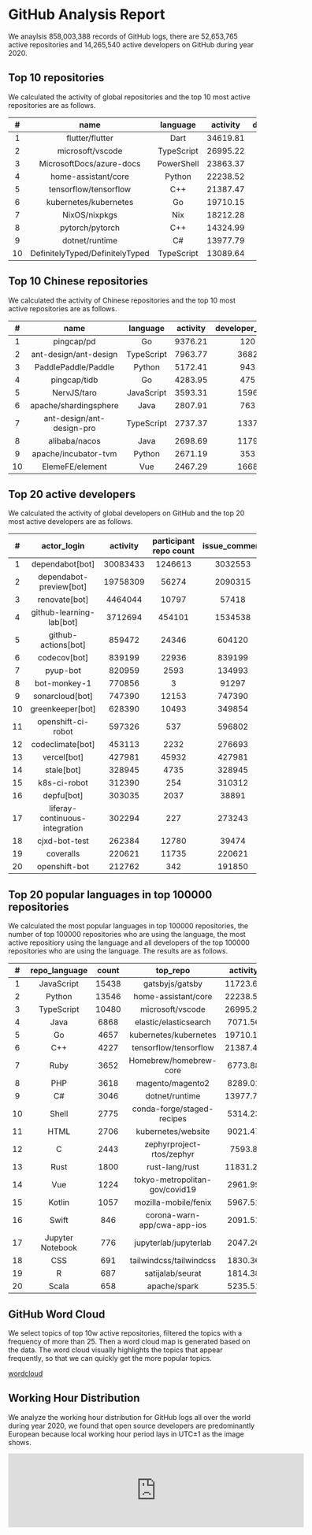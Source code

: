 # GitHub Analysis Report

We anaylsis 858,003,388 records of GitHub logs, there are 52,653,765 active repositories and 14,265,540 active developers on GitHub during year 2020.

## Top 10 repositories

We calculated the activity of global repositories and the top 10 most active repositories are as follows.

| # | name | language | activity | developer_count | issue_comment | open_issue | open_pull | pull_review_comment | merge_pull | pull_commits | pull_additions | pull_deletions |
|:--:|:--:|:--:|:--:|:--:|:--:|:--:|:--:|:--:|:--:|:--:|:--:|:--:|
| 1 | flutter/flutter | Dart | 34619.81 | 16500 | 126299 | 14674 | 7167 | 18647 | 4938 | 21269 | 793564 | 410017 |
| 2 | microsoft/vscode | TypeScript | 26995.22 | 13959 | 100223 | 16228 | 1796 | 1769 | 1370 | 5078 | 170697 | 103532 |
| 3 | MicrosoftDocs/azure-docs | PowerShell | 23863.37 | 9447 | 86879 | 11667 | 3082 | 880 | 1833 | 3136 | 13469 | 8692 |
| 4 | home-assistant/core | Python | 22238.52 | 8052 | 75895 | 5296 | 7752 | 30543 | 6635 | 33962 | 1134406 | 495762 |
| 5 | tensorflow/tensorflow | C++ | 21387.47 | 9549 | 63149 | 6158 | 2961 | 7981 | 2180 | 6428 | 249529 | 67695 |
| 6 | kubernetes/kubernetes | Go | 19710.15 | 6050 | 237966 | 3642 | 6763 | 31153 | 4797 | 6726 | 1326284 | 728298 |
| 7 | NixOS/nixpkgs | Nix | 18212.28 | 2994 | 82299 | 4313 | 19243 | 29267 | 15890 | 37535 | 973883 | 625134 |
| 8 | pytorch/pytorch | C++ | 14324.99 | 4756 | 68225 | 4816 | 11644 | 38613 | 336 | 675 | 40085 | 19724 |
| 9 | dotnet/runtime | C# | 13977.79 | 3695 | 82959 | 7019 | 7483 | 41016 | 6480 | 27031 | 1965405 | 1134424 |
| 10 | DefinitelyTyped/DefinitelyTyped | TypeScript | 13089.64 | 4029 | 52774 | 532 | 6354 | 6462 | 5350 | 13236 | 1119459 | 707027 |


## Top 10 Chinese repositories

We calculated the activity of Chinese repositories and the top 10 most active repositories are as follows.

| # | name | language | activity | developer_count | issue_comment | open_issue | open_pull | pull_review_comment | merge_pull | pull_commits | pull_additions | pull_deletions |
|:--:|:--:|:--:|:--:|:--:|:--:|:--:|:--:|:--:|:--:|:--:|:--:|:--:|
| 1 | pingcap/pd | Go | 9376.21 | 120 | 59468 | 4664 | 9735 | 33298 | 9091 | 42226 | 1146290 | 697602 |
| 2 | ant-design/ant-design | TypeScript | 7963.77 | 3682 | 32407 | 3299 | 2805 | 3282 | 2388 | 9733 | 631577 | 361368 |
| 3 | PaddlePaddle/Paddle | Python | 5172.41 | 943 | 14908 | 1788 | 5388 | 9414 | 4003 | 17833 | 651483 | 240334 |
| 4 | pingcap/tidb | Go | 4283.95 | 475 | 52671 | 2670 | 4967 | 10932 | 4018 | 26768 | 854069 | 154190 |
| 5 | NervJS/taro | JavaScript | 3593.31 | 1596 | 9458 | 1736 | 797 | 130 | 594 | 1528 | 391598 | 313016 |
| 6 | apache/shardingsphere | Java | 2807.91 | 763 | 9207 | 1553 | 3169 | 1828 | 2930 | 26671 | 825381 | 601552 |
| 7 | ant-design/ant-design-pro | TypeScript | 2737.37 | 1337 | 6524 | 1358 | 225 | 118 | 115 | 260 | 4692 | 3405 |
| 8 | alibaba/nacos | Java | 2698.69 | 1179 | 6859 | 1207 | 621 | 742 | 469 | 3948 | 464365 | 257382 |
| 9 | apache/incubator-tvm | Python | 2671.19 | 353 | 8141 | 358 | 2080 | 8375 | 1851 | 7563 | 495135 | 281040 |
| 10 | ElemeFE/element | Vue | 2467.29 | 1668 | 4888 | 561 | 115 | 7 | 19 | 30 | 471 | 459 |


## Top 20 active developers

We calculated the activity of global developers on GitHub and the top 20 most active developers are as follows.

| # | actor_login | activity | participant repo count | issue_comment | open_issue | open_pull | pull_review_comment | merge_pull | pull_commits | pull_additions | pull_deletions |
|:--:|:--:|:--:|:--:|:--:|:--:|:--:|:--:|:--:|:--:|:--:|:--:|
| 1 | dependabot[bot] | 30083433 | 1246613 | 3032553 | 0 | 7869175 | 0 | 688671 | 733685 | 61054072 | 52905410 |
| 2 | dependabot-preview[bot] | 19758309 | 56274 | 2090315 | 29043 | 3487041 | 0 | 1429757 | 1501181 | 77875615 | 70779237 |
| 3 | renovate[bot] | 4464044 | 10797 | 57418 | 1238 | 620025 | 0 | 508815 | 532194 | 54404933 | 46075206 |
| 4 | github-learning-lab[bot] | 3712694 | 454101 | 1534538 | 665619 | 85429 | 51974 | 76547 | 246087 | 2278725 | 449659 |
| 5 | github-actions[bot] | 859472 | 24346 | 604120 | 29871 | 24684 | 10112 | 16222 | 37005 | 3306571 | 2137572 |
| 6 | codecov[bot] | 839199 | 22936 | 839199 | 0 | 0 | 0 | 0 | 0 | 0 | 0 |
| 7 | pyup-bot | 820959 | 2593 | 134993 | 265 | 184177 | 0 | 26581 | 43788 | 71243 | 69439 |
| 8 | bot-monkey-1 | 770856 | 3 | 91297 | 76832 | 91954 | 6802 | 44565 | 44565 | 44565 | 0 |
| 9 | sonarcloud[bot] | 747390 | 12153 | 747390 | 0 | 0 | 0 | 0 | 0 | 0 | 0 |
| 10 | greenkeeper[bot] | 628390 | 10493 | 349854 | 11677 | 49439 | 0 | 21373 | 42869 | 2082314 | 1652635 |
| 11 | openshift-ci-robot | 597326 | 537 | 596802 | 0 | 0 | 131 | 0 | 0 | 0 | 0 |
| 12 | codeclimate[bot] | 453113 | 2232 | 276693 | 0 | 0 | 44105 | 0 | 0 | 0 | 0 |
| 13 | vercel[bot] | 427981 | 45932 | 427981 | 0 | 0 | 0 | 0 | 0 | 0 | 0 |
| 14 | stale[bot] | 328945 | 4735 | 328945 | 0 | 0 | 0 | 0 | 0 | 0 | 0 |
| 15 | k8s-ci-robot | 312390 | 254 | 310312 | 0 | 220 | 82 | 218 | 218 | 169942 | 169888 |
| 16 | depfu[bot] | 303035 | 2037 | 38891 | 115 | 56738 | 0 | 18740 | 20583 | 1624242 | 1516382 |
| 17 | liferay-continuous-integration | 302294 | 227 | 273243 | 0 | 9682 | 0 | 1 | 1 | 20 | 19 |
| 18 | cjxd-bot-test | 262384 | 12780 | 39474 | 190 | 32030 | 0 | 25288 | 27747 | 493553 | 57256 |
| 19 | coveralls | 220621 | 11735 | 220621 | 0 | 0 | 0 | 0 | 0 | 0 | 0 |
| 20 | openshift-bot | 212762 | 342 | 191850 | 0 | 2704 | 0 | 2560 | 3912 | 494639 | 230145 |


## Top 20 popular languages in top 100000 repositories

We calculated the most popular languages in top 100000 repositories, the number of top 100000 repositories who are using the language, the most active repositiory using the language and all developers of the top 100000 repositories who are using the language. The results are as follows.

| # | repo_language | count | top_repo | activity | actor_count | 
|:--:|:--:|:--:|:--:|:--:|:--:| 
| 1 | JavaScript | 15438 | gatsbyjs/gatsby | 11723.68 | 535077 |
| 2 | Python | 13546 | home-assistant/core | 22238.52 | 479587 |
| 3 | TypeScript | 10480 | microsoft/vscode | 26995.22 | 375091 |
| 4 | Java | 6868 | elastic/elasticsearch | 7071.56 | 243563 |
| 5 | Go | 4657 | kubernetes/kubernetes | 19710.15 | 222782 |
| 6 | C++ | 4227 | tensorflow/tensorflow | 21387.47 | 239901 |
| 7 | Ruby | 3652 | Homebrew/homebrew-core | 6773.88 | 72050 |
| 8 | PHP | 3618 | magento/magento2 | 8289.01 | 137252 |
| 9 | C# | 3046 | dotnet/runtime | 13977.79 | 147637 |
| 10 | Shell | 2775 | conda-forge/staged-recipes | 5314.23 | 104608 |
| 11 | HTML | 2706 | kubernetes/website | 9021.47 | 71832 |
| 12 | C | 2443 | zephyrproject-rtos/zephyr | 7593.8 | 127008 |
| 13 | Rust | 1800 | rust-lang/rust | 11831.22 | 60356 |
| 14 | Vue | 1224 | tokyo-metropolitan-gov/covid19 | 2961.99 | 26219 |
| 15 | Kotlin | 1057 | mozilla-mobile/fenix | 5967.51 | 38306 |
| 16 | Swift | 846 | corona-warn-app/cwa-app-ios | 2091.51 | 30452 |
| 17 | Jupyter Notebook | 776 | jupyterlab/jupyterlab | 2047.26 | 22235 |
| 18 | CSS | 691 | tailwindcss/tailwindcss | 1830.36 | 16369 |
| 19 | R | 687 | satijalab/seurat | 1814.38 | 18878 |
| 20 | Scala | 658 | apache/spark | 5235.51 | 15962 |


## GitHub Word Cloud

We select topics of top 10w active repositories, filtered the topics with a frequency of more than 25. Then a word cloud map is generated based on the data. The word cloud visually highlights the topics that appear frequently, so that we can quickly get the more popular topics.

[wordcloud](/word-cloud.html ':include')

## Working Hour Distribution

We analyze the working hour distribution for GitHub logs all over the world during year 2020, we found that open source developers are predominantly European because local working hour period lays in UTC±1 as the image shows.

<embed src="http://gar2020.opensource-service.cn/svgrenderer/github/X-lab2017/github-analysis-report?path=sqls/working-hour-distribution/image.svg&data=[2,2,3,3,2,4,5,6,7,7,7,7,8,9,10,10,9,9,8,8,7,6,5,4,3,3,4,3,3,3,5,6,7,8,7,7,8,9,10,10,9,9,8,8,7,7,5,4,4,4,4,4,3,3,5,6,7,7,7,7,7,9,10,10,9,8,8,8,7,6,5,4,3,3,4,3,3,3,5,6,7,8,7,7,8,9,10,10,10,9,8,8,7,7,5,4,3,3,4,4,3,3,5,6,7,7,6,6,7,8,9,9,9,8,7,7,6,5,4,3,2,2,2,1,1,1,1,1,2,2,2,2,3,4,4,5,4,4,4,3,3,2,2,1,1,1,1,1,1,1,1,1,2,2,2,3,3,4,4,5,4,4,4,3,3,3,2,1]&lang=en" style="width:600" />

